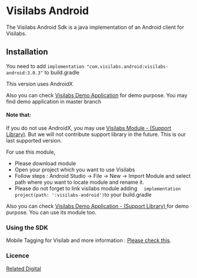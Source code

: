 # Visilabs Android

The Visilabs Android Sdk is a java implementation of an Android client for Visilabs.

## Installation

You need to add  ``` implementation "com.visilabs.android:visilabs-android:3.0.3" ``` to build.gradle 

This version uses AndroidX

Also you can check  [Visilabs Demo Application](https://github.com/relateddigital/visilabs-android-sdk/releases/tag/3.0.3) for demo purpose. You may find demo application in master branch

#### Note that: 

If you do not use AndroidX, you may use  [Visilabs Module - (Support Library)](https://github.com/relateddigital/visilabs-android-sdk/releases/tag/3.0.3-module-supportlibrary). But we will not contribute support library in the future. This is our last supported version. 

For use this module, 
- Please download module
- Open your project which you want to use Visilabs
- Follow steps : Android Studio -> File -> New -> Import Module and select path where you want to locate module and rename it.
- Please do not forget to link visilabs module adding  ```   implementation project(path: ':visilabs-android') ```to your build.gradle


Also you can check  [Visilabs Demo Application - (Support Library) ](https://github.com/relateddigital/visilabs-android-sdk/releases/tag/3.0.3-supportlib) for demo purpose. You can use its module too. 


### Using the SDK

Mobile Tagging for Visilab and more information :  [Please check this](https://docs.relateddigital.com/display/KB/Android+-+API+Setup). 

### Licence


 [Related Digital ](https://www.relateddigital.com/)
